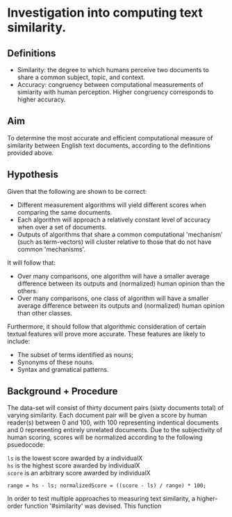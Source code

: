 # Investigation into computing text similarity.  
  
  
  
## Definitions

- Similarity: the degree to which humans perceive two documents to share a common subject, topic, and context.
- Accuracy: congruency between computational measurements of simiarity with human perception. Higher congruency 
  corresponds to higher accuracy.


## Aim

To determine the most accurate and efficient computational measure of similarity between English text documents, according 
to the definitions provided above. 


## Hypothesis

Given that the following are shown to be correct:

- Different measurement algorithms will yield different scores when comparing the same documents.
- Each algorithm will approach a relatively constant level of accuracy when over a set of documents.
- Outputs of algorithms that share a common computational 'mechanism' (such as term-vectors) will cluster 
  relative to those that do not have common 'mechanisms'.  

It will follow that:

- Over many comparisons, one algorithm will have a smaller average difference between its outputs and (normalized) human
  opinion than the others.
- Over many comparisons, one class of algorithm will have a smaller average difference between its outputs and (normalized)
  human opinion than other classes.

Furthermore, it should follow that algorithmic consideration of certain textual features will prove more accurate. These 
features are likely to include:

- The subset of terms identified as nouns;
- Synonyms of these nouns.
- Syntax and gramatical patterns.



## Background + Procedure

The data-set will consist of thirty document pairs (sixty documents total) of varying similarity. Each document pair will be
given a score by human reader(s) between 0 and 100, with 100 representing indentical documents and 0 representing entirely 
unrelated documents. Due to the subjectivity of human scoring, scores will be normalized according to the following psuedocode:
 
`ls` is the lowest score awarded by a individualX  
`hs` is the highest score awarded by individualX  
`score` is an arbitrary score awarded by individualX  

`range = hs - ls;
normalizedScore = ((score - ls) / range) * 100;` 



In order to test multiple approaches to measuring text similarity, a higher-order function '#similarity' was devised.
This function   


